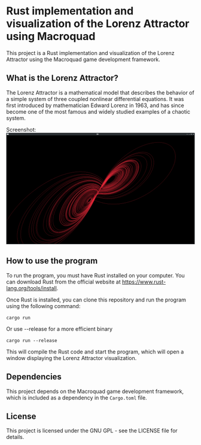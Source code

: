 # Rust implementation and visualization of the Lorenz Attractor using Macroquad

This project is a Rust implementation and visualization of the Lorenz Attractor using the Macroquad game development framework. 

## What is the Lorenz Attractor?

The Lorenz Attractor is a mathematical model that describes the behavior of a simple system of three coupled nonlinear differential equations. It was first introduced by mathematician Edward Lorenz in 1963, and has since become one of the most famous and widely studied examples of a chaotic system.

Screenshot:
![](Screenshot.png?raw=true)

## How to use the program

To run the program, you must have Rust installed on your computer. You can download Rust from the official website at https://www.rust-lang.org/tools/install.

Once Rust is installed, you can clone this repository and run the program using the following command:

	cargo run

Or use --release for a more efficient binary

	cargo run --release

This will compile the Rust code and start the program, which will open a window displaying the Lorenz Attractor visualization.

## Dependencies

This project depends on the Macroquad game development framework, which is included as a dependency in the `Cargo.toml` file.

## License

This project is licensed under the GNU GPL - see the LICENSE file for details.

